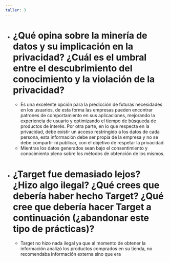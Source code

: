 ```yaml
---
taller: 3
---
```

- # ¿Qué opina sobre la minería de datos y su implicación en la privacidad? ¿Cuál es el umbral entre el descubrimiento del conocimiento y la violación de la privacidad?
	- Es una excelente opción para la predicción de futuras necesidades en los usuarios, de esta forma las empresas pueden encontrar patrones de comportamiento en sus aplicaciones, mejorando la experiencia de usuario y optimizando el tiempo de búsqueda de productos de interés. Por otra parte, en lo que respecta en la privacidad, debe existir un acceso restringido a los datos de cada persona, esta información debe ser propia de la empresa y no se debe compartir ni publicar, con el objetivo de respetar la privacidad.
	- Mientras los datos generados sean bajo el consentimiento y conocimiento pleno sobre los métodos de obtención de los mismos.
- # ¿Target fue demasiado lejos? ¿Hizo algo ilegal? ¿Qué crees que debería haber hecho Target? ¿Qué cree que debería hacer Target a continuación (¿abandonar este tipo de prácticas)?
	- Target no hizo nada ilegal ya que al momento de obtener la información analizó los productos comprados en su tienda, no recomendaba información externa sino que era 